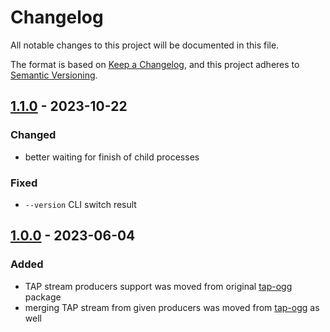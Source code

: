 # Changelog

All notable changes to this project will be documented in this file.

The format is based on [Keep a Changelog](https://keepachangelog.com/en/1.0.0/),
and this project adheres to [Semantic Versioning](https://semver.org/spec/v2.0.0.html).

## [1.1.0] - 2023-10-22

### Changed

- better waiting for finish of child processes

### Fixed

- `--version` CLI switch result


## [1.0.0] - 2023-06-04

### Added

- TAP stream producers support was moved from original [tap-ogg] package
- merging TAP stream from given producers was moved from [tap-ogg] as well


[tap-ogg]: https://github.com/marek629/tap-ogg
[unreleased]: https://github.com/marek629/tap-merge
[1.1.0]: https://www.npmjs.com/package/@tap-ogg/tap-merge/v/1.1.0
[1.0.0]: https://www.npmjs.com/package/@tap-ogg/tap-merge/v/1.0.0
